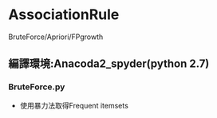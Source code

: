 # AssociationRule
BruteForce/Apriori/FPgrowth

## 編譯環境:Anacoda2_spyder(python 2.7)

### BruteForce.py
* 使用暴力法取得Frequent itemsets
